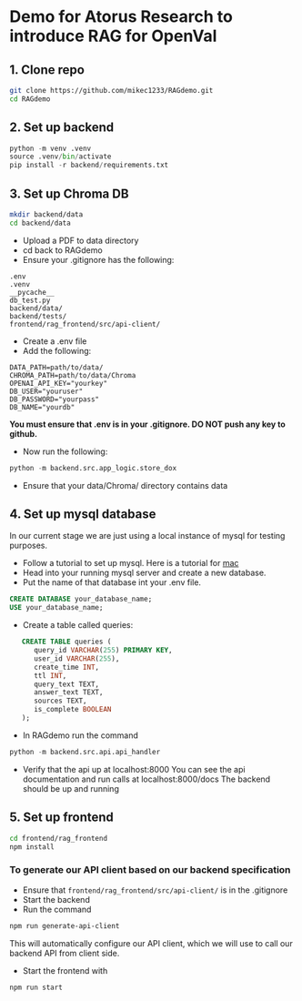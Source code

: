 # Demo for Atorus Research to introduce RAG for OpenVal

## 1. Clone repo

```bash
git clone https://github.com/mikec1233/RAGdemo.git
cd RAGdemo
```

## 2. Set up backend
```python
python -m venv .venv
source .venv/bin/activate
pip install -r backend/requirements.txt
```

## 3. Set up Chroma DB
```bash
mkdir backend/data
cd backend/data
```
* Upload a PDF to data directory
* cd back to RAGdemo
* Ensure your .gitignore has the following:
```
.env
.venv
__pycache__
db_test.py
backend/data/
backend/tests/
frontend/rag_frontend/src/api-client/
```
* Create a .env file
* Add the following:
```
DATA_PATH=path/to/data/
CHROMA_PATH=path/to/data/Chroma
OPENAI_API_KEY="yourkey"
DB_USER="youruser"
DB_PASSWORD="yourpass"
DB_NAME="yourdb"
```
**You must ensure that .env is in your .gitignore. DO NOT push any key to github.**
     
* Now run the following:
```python
python -m backend.src.app_logic.store_dox
```
* Ensure that your data/Chroma/ directory contains data

## 4. Set up mysql database
In our current stage we are just using a local instance of mysql for testing purposes.
* Follow a tutorial to set up mysql. Here is a tutorial for [mac](https://www.youtube.com/watch?v=iQjmY2Q5n3o&t=245s)
* Head into your running mysql server and create a new database.
* Put the name of that database int your .env file.
```sql
CREATE DATABASE your_database_name;
USE your_database_name;
```
* Create a table called queries:
```sql
   CREATE TABLE queries (
      query_id VARCHAR(255) PRIMARY KEY,
      user_id VARCHAR(255),
      create_time INT,
      ttl INT,
      query_text TEXT,
      answer_text TEXT,
      sources TEXT,
      is_complete BOOLEAN
   );
```

* In RAGdemo run the command
```python
python -m backend.src.api.api_handler
```
* Verify that the api up at localhost:8000
You can see the api documentation and run calls at localhost:8000/docs
The backend should be up and running

## 5. Set up frontend
```bash
cd frontend/rag_frontend
npm install
```
### To generate our API client based on our backend specification
* Ensure that ```frontend/rag_frontend/src/api-client/``` is in the .gitignore
* Start the backend
* Run the command
```bash
npm run generate-api-client
```
This will automatically configure our API client, which we will use to call our backend API from client side.
* Start the frontend with
```bash
npm run start
```

   


   
   
   
